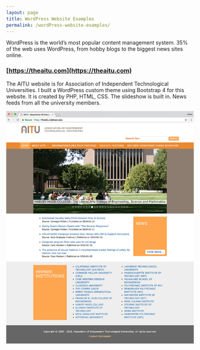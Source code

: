 ```yaml
---
layout: page
title: WordPress Website Examples
permalink: /wordPress-website-examples/
---
```


WordPress is the world’s most popular content management system. 35% of the web uses WordPress, from hobby blogs to the biggest news sites online.

### [https://theaitu.com](https://theaitu.com)

The AITU website is for Association of Independent Technological Universities. I built a WordPress custom theme using Bootstrap 4 for this website. It is created by PHP, HTML, CSS. The slideshow is built in. News feeds from all the university members.

[![Site Home](/images/theAitu1.jpg "theaitu.com Home")](https://theaitu.com)
